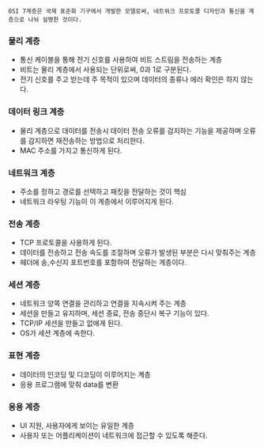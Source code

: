 `OSI 7계층은 국제 표준화 기구에서 개발한 모델로써, 네트워크 프로토콜 디자인과 통신을 계층으로 나눠 설명한 것이다.`

### 물리 계층

- 통신 케이블을 통해 전기 신호를 사용하여 비트 스트림을 전송하는 계층
- 비트는 물리 계층에서 사용되는 단위로써, 0과 1로 구분된다.
- 전기 신호를 주고 받는데 주 목적이 있으며 데이터의 종류나 에러 확인은 하지 않는다.

### 데이터 링크 계층

- 물리 계층으로 데이터를 전송시 데이터 전송 오류를 감지하는 기능을 제공하며 오류를 감지하면 재전송하는 방법으로 처리한다.
- MAC 주소를 가지고 통신하게 된다.

### 네트워크 계층

- 주소를 정하고 경로를 선택하고 패킷을 전달하는 것이 핵심
- 네트워크 라우팅 기능이 이 계층에서 이루어지게 된다.

### 전송 계층

- TCP 프로토콜을 사용하게 된다.
- 데이터를 전송하고 전송 속도를 조절하며 오류가 발생된 부분은 다시 맞춰주는 계층
- 헤더에 송,수신지 포트번호를 포함하여 전달하는 계층이다.

### 세션 계층

- 네트워크 양쪽 연결을 관리하고 연결을 지속시켜 주는 계층
- 세션을 만들고 유지하며, 세션 종료, 전송 중단시 복구 기능이 있다.
- TCP/IP 세션을 만들고 없애게 된다.
- OS가 세션 계층에 속한다.

### 표현 계층

- 데이터의 인코딩 및 디코딩이 이루어지는 계층
- 응용 프로그램에 맞춰 data를 변환

### 응용 계층

- UI 지원, 사용자에게 보이는 유일한 계층
- 사용자 또는 어플리케이션이 네트워크에 접근할 수 있도록 해준다.
